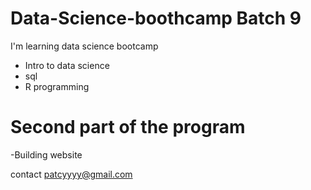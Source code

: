 # Data-Science-boothcamp Batch 9
I'm learning data science bootcamp
- Intro to data science
- sql
- R programming

# Second part of the program
-Building website


contact
patcyyyy@gmail.com
